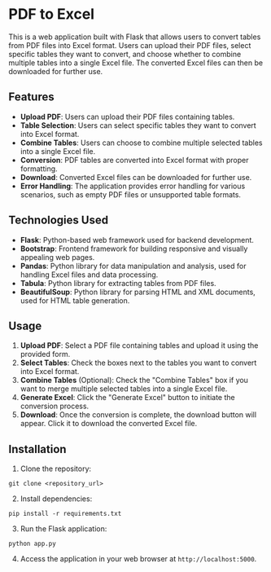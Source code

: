 # PDF to Excel

This is a web application built with Flask that allows users to convert tables from PDF files into Excel format. Users can upload their PDF files, select specific tables they want to convert, and choose whether to combine multiple tables into a single Excel file. The converted Excel files can then be downloaded for further use.

## Features

- **Upload PDF**: Users can upload their PDF files containing tables.
- **Table Selection**: Users can select specific tables they want to convert into Excel format.
- **Combine Tables**: Users can choose to combine multiple selected tables into a single Excel file.
- **Conversion**: PDF tables are converted into Excel format with proper formatting.
- **Download**: Converted Excel files can be downloaded for further use.
- **Error Handling**: The application provides error handling for various scenarios, such as empty PDF files or unsupported table formats.

## Technologies Used

- **Flask**: Python-based web framework used for backend development.
- **Bootstrap**: Frontend framework for building responsive and visually appealing web pages.
- **Pandas**: Python library for data manipulation and analysis, used for handling Excel files and data processing.
- **Tabula**: Python library for extracting tables from PDF files.
- **BeautifulSoup**: Python library for parsing HTML and XML documents, used for HTML table generation.

## Usage

1. **Upload PDF**: Select a PDF file containing tables and upload it using the provided form.
2. **Select Tables**: Check the boxes next to the tables you want to convert into Excel format.
3. **Combine Tables** (Optional): Check the "Combine Tables" box if you want to merge multiple selected tables into a single Excel file.
4. **Generate Excel**: Click the "Generate Excel" button to initiate the conversion process.
5. **Download**: Once the conversion is complete, the download button will appear. Click it to download the converted Excel file.

## Installation

1. Clone the repository:

```
git clone <repository_url>
```

2. Install dependencies:

```
pip install -r requirements.txt
```

3. Run the Flask application:

```
python app.py
```

4. Access the application in your web browser at `http://localhost:5000`.
